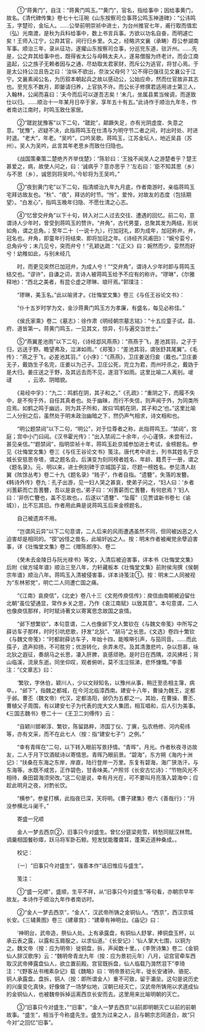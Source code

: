 <!-- { "loadSidebar": true } -->
　　①“蒋黄门”，自注：“蒋黄门鸣玉。”“黄门”，官名，指给事中；因给事黄门，故名。《清代碑传集》卷七十七汪琬《山东按察司佥事蒋公鸣玉神道碑》：“公讳鸣玉，字楚珍，金坛人。……公举前明崇祯中进士，为台州推官七年，甫行取而值宏（弘）光南渡，是秋为兵科给事中，数上书言兵事。方欲以功名自奋，而明遽亡矣！王师入江宁，公弃其官，间行归乡里。久之，经略洪文襄（承畴）荐公参湖南军事。顺治三年，录从征功，遂擢山东按察司佥事，分巡兖东道，驻沂州。……先是，公之弃其给事中也，既得省太公与母韩太夫人，遂易僧服为终老计。而会江南盗起，公之族子无赖者因与之通，尽劫取太君家财，而斥公为逃官，将甘心焉。于是太公持公泣且告之曰：‘汝纵不欲出，奈汝父母何？’公不得已强往见文襄公于江宁。文襄素闻公名，为历叙本朝起兵之故以感动公，公始应命，然而仕官故非其志也。至兖东不数月，即屡请归养，上官执不许。而公长子修撰君适用进士第三人，入翰林，公闻而喜曰：‘夫今而后可以遂吾志矣！’未几，坐属县累当候调，而遂致仕以归。……顺治十一年某月日卒于家，享年五十有五。”此诗作于顺治九年冬，作者南访江南时，时鸣玉致仕家居。

　　②“蹉跎犹豫客”以下二句，“蹉跎”，颠蹶失足，亦有光阴虚度、失意之意。“犹豫”，迟疑不决，此指蒋鸣玉在仕清与为明守节二者之间，时出时处、时进时退。“老大”，年老。“吴吟”，口吟吴歌。蒋鸣玉，江苏金坛人，地近吴县（苏州）。吴人为吴吟，此言其年老思乡而致仕归隐也。

　　《战国策秦策二楚绝齐齐举伐楚》：“陈轸曰：‘王独不闻吴人之游楚者乎？楚王甚爱之，病，故使人问之，曰：‘诚病乎？意亦思乎？’左右曰：‘臣不知其思（乡）与不思（乡），诚思则将吴吟。’今轸将为王吴吟。”

　　③“夜到黄门宅”以下二句，指清顺治九年九月底，作者南游时，亲临蒋鸣玉宅拜访故友也。“秋”、“夜”，拜访的时节。“怜”，爱怜，对故友的态度（包括期望）。“白发心”，指鸣玉晚年归隐、不愿仕清之心志。

　　④“忆曾交弁角”以下十句，转入对二人过去交往、遭遇的回忆。前二句，意谓诗人少年时，曾受到蒋鸣玉的赞许。“弁角”，古代男童，总聚其发为两结，形状如角，谓之总角。；至年二十（一说十九），行加冠礼，即为成年，加冠称弁。弁，冠名也。弁角，即童年行将结束、即将加冠之年。《诗经齐风甫田》：“婉兮娈兮，总角丱兮；未几见兮，突而弁兮！”孔颖达疏：“《正义》曰：婉然而少，娈然而好兮！幼稚如此，与别未经几

　　时，而更见突然已加冠弁，为成人兮！”“交弁角”，谓诗人少年时即与蒋鸣玉结交也。“谬许”，自谦之词，言诗人被蒋鸣玉给予不应有的称许。“璆琳”，《尔雅释地》：“西北之美者，有昆仑虚之璆琳、琅玕焉。”郭璞注：

　　“璆琳，美玉名。”此以喻贤才。《壮悔堂文集》卷三《与任王谷论文书》：

　　“仆十五岁时学为文，金沙蒋黄门鸣玉方为孝廉，有盛名，每见必称佳。”

　　《侯氏家乘》卷二《墓志》：徐作肃《明经朝宗墓志铭》：“十五应童子试，县、府、道皆第一。蒋黄门鸣玉，一见其文，惊异，引与遍交当世士。”

　　⑤“燕翼差池雨”以下二句，《诗经邶风燕燕》：“燕燕于飞，差池其羽，之子于归，远送于野。瞻望弗及，泣涕如雨。”《郑笺》：“差池其羽，谓张舒其尾翼”。《毛传》：“燕之于飞，必差池其羽，”《小序》：“《燕燕》，卫庄姜送归妾（戴也。”卫庄姜无子，戴妫生子名完，庄姜以为己子。卫庄公死，完立为君，而州吁杀之，戴妫于是大归。姜庄送之于野，及其远去而不见，遂泪下如雨。这里比喻二人离别。叆叇　　　，云浓、阴暗貌。

　　《易经中孚》：“九二：鸣鹤在阴，其子和之。”《孔疏》：“重阴之下，而履不失中，是不徇于外，自任其真者也。处于幽昧，而行不失信，则声闻于外，为同类所应焉。如鹤之鸣于幽远，则为其子所和，故曰‘鸣鹤在阴，其子和之’也。”这里比喻二人分别之后，虽然处于明末政治幽暗之下，然仍声气相求，诗文相和也。

　　“明公题禁闼”以下二句，“明公”，对于位尊者之称，此指蒋鸣王。“禁闼”，宫庭；宫中小门曰闼。《汉书霍光传》：“出入禁闼二十余年，小心谨慎，未尝有过，甚见亲信。”“题禁闼”，指明崇祯十年，蒋鸣玉赴京城参加进士考试，金榜题名。参见《壮悔堂文集》卷三《与任王谷论文书》笺注。唐代考中进士，列书其姓名于京城长安慈恩寺塔，谓之题名会。后演变为刻同榜者姓名、年龄、籍贯于一册，谓之《题名录》。元、明以来，进士例刻碑于京城国子监，尽题一榜姓名。参见清人赵翼《陔馀丛考》卷二十九《题名录》“贱子”，作者自指。“遗簪”，失落的发簪。《韩诗外传》卷九：孔子出游，见一妇人哭之甚哀，使弟子问之，“妇人曰：‘乡者刈蓍薪而亡吾蓍簪，吾以是哀也。’弟子曰：‘刈蓍薪而亡蓍簪，有何悲焉？’妇人曰：‘非伤亡簪也，盖不忘故也。，后遂以“遗簪”、“坠履”（见贾谊新书卷七《谕城》），比不忘其旧。作者用此典是说蒋鸣玉后来金榜题名，

　　自己被遗弃不用。

　　“岂谓风云异”以下二句意谓，二人后来的风雨遭遇虽然不同，但同被凶恶之人迫害却是相同的。“猰”凶怪之兽名，此喻奸凶之人。按：明末作者被阉党余孽迫害事，详《壮悔堂文集》卷二《赠陈郎序》、卷二

　　《癸未去金陵日与阮光禄书》等文，入清后被迫害事，详本书《壮悔堂文集》后附《侯方域年谱》顺治三至八年，力轩藏板本《壮悔堂文集》前附侯洵撰《侯朝宗年谱》顺治八年。蒋鸣玉入清被侵害事，详本诗笺注①。按：明末二人同被视为“东林邪党”，明亡二人同遭亡国之痛。

　　“《江南》哀庾信”，《北史》卷八十三《文苑传庾信传》：庾信由南朝被迫留仕北朝“虽位望通显，常作乡关之思，乃作《哀江南赋》以致其意”。本句意谓，二人也像庾信那样，时时赋诗著文以寄寓思念故国之哀情。

　　“邺下想繁钦”，本句意谓，二人也像邺下文人繁钦在《与魏文帝笺》中所写之薛访车子那样，时时引吭悲歌，抒发“北狄”、“胡马”之长思。《文选》卷四十繁钦《与魏文帝笺》：“时都尉薛访车子，年始十四，能喉啭引声，与笳同音。……而此孺子，遗声抑扬，不可胜穷；优游转化，余弄未尽。及其清激悲吟，杂以怨慕，咏北狄之遐征，奏胡马之长思，凄入肝脾，哀感顽艳。是时日在西隅，凉风拂衽；背山临溪，流泉东逝。同坐仰叹，观者俯听。莫不泫泣殒涕，悲怀慷慨。”李善注：“《文章志》曰：

　　‘繁钦，字休伯，颖川人，少以文辩知名，以豫州从事，稍迁至丞相主簿，病卒。，“邺下”，指魏之都城，在今河北临漳西南。建安十八年，曹操为魏王，定都于邺。曹丕（魏文帝）代汉，定都洛阳，邺仍为五都之一。其始，在曹操、曹丕、曹植父子周围，有以建安七子为代表的庞大文人集团，相互唱和，后人引为美事。《三国志魏书》卷二十一《王卫二刘傅传》云：

　　“自颖川邯郸淳、繁钦，陈留路粹，沛国丁仪、丁廙，弘农杨修、河内荀纬等，亦有文采，而不在此七人（按：指“建安七子”）之例。”

　　“幸有青晖在”二句，以下转入眼前写景抒情。“青晖”，月光。作者秋夜寻访故友，二人于月下饮酒赋诗以寄情思。青晖乃眼前景。“碧海”，东方朔《海内十洲记》：“扶桑在东海之东岸，岸直，陆行登岸一万里。东复有碧海，海广狭浩汗，与东海等。水既不咸苦，正作碧色，甘香味美。”卢照邻《长安古忆诗》：“节物风光不相待，桑田碧海须臾改。”这二句是说，幸有月光在，可不要叫月亮落入碧海中；应趁此明月之夜，对酌长饮。

　　“横参”，参星打横，此指夜已深，天将明。《曹子建集》卷六《善哉行》：“月没参横北斗阑干。”

　　寄盛一兄顺

　　金人一梦去西京②，旧事只今对盛生。曾忆分筵梁苑雪，转愁同赋汉林莺。调羹相国餐砂瘴，跃马将军卧石鲸。短发犹能覆聋耳，蓬莱近道种桑成。。

　　校记：

　　〔一〕“旧事只今对盛生”，强善本作“话旧惟应与盛生”。

　　笺注：

　　①“盛一兄顺”，盛顺，生平不祥，从“旧事只今对盛生”等句看，亦朝宗早年故友。本诗作于顺治九年作者南访时。

　　②“金人一梦去西京”，“金人”，汉武帝所铸之金铜仙人。“西京”，西汉京城长安。《三辅黄图》卷三《建章宫》：“建章有神明台。《庙记》曰：

　　‘神明台，武帝造，祭仙人处。上有承露盘，有铜仙人舒掌，捧铜盘玉杯，以承云表之露，以露和玉屑服之，以求仙道。’《长安记》：‘仙人掌大七围，以铜为之。魏文帝（按：应为明帝）徙铜盘，拆，声闻数十里。，《李贺诗集》卷二《金铜仙人辞汉歌序》云：“魏明帝青龙九年（按：应为景初元年）八月，诏宫官牵车西取汉武帝捧露盘仙人，欲立置前殿。宫官既拆盘，仙人临载乃潸然泪下”李琦注：“《野客丛书缃素杂记》载《魏略》曰：‘明帝景初元年，徙长安诸钟、骆驼、铜人承露盘。盘拆，铜人（按：即所谓金人）重不可致，留于灞垒。这句是说历史的兴废变化真快，好像做了一场梦似地，汉朝已经灭亡，汉武帝所铸用以求道成仙的金铜仙人，也被魏帝拆掉运离西京长安而去。这里用来比喻明朝的灭亡。

　　③“旧事只今对盛生，”“旧事”，“金人一梦去西京”以前即明朝灭亡以前的前朝故事。“盛生”，相当于今称盛先生。盛生为过来之人，且与朝宗志同道合，故“只今对”之回忆“旧事”。

